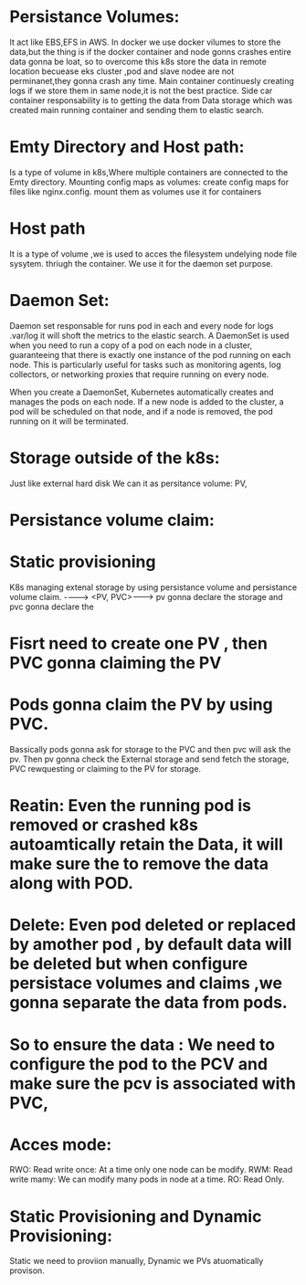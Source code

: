 # Persistance Volumes:
It act like EBS,EFS in AWS.
In docker we use docker vilumes to store the data,but the thing is if the docker container and node gonns crashes entire data gonna be loat,
so to overcome this k8s store the data in remote location becuease eks cluster ,pod and slave nodee are not perminanet,they gonna crash any time.
Main container continuesly creating logs if we store them in same node,it is not the best practice.
Side car container responsability is to getting the data from Data storage which was created main running container and sending them to elastic search.

# Emty Directory and Host path:
Is a type of volume in k8s,Where multiple containers are connected to the Emty directory.
Mounting config maps as volumes:
create config maps for files like nginx.config.
mount them as volumes
use it for containers

# Host path
It is a type of volume ,we is used to acces the filesystem undelying node file sysytem. thriugh the container.
We use it for the daemon set purpose.


# Daemon Set:
Daemon set responsable for runs pod in each and every node for logs .var/log
it will shoft the metrics to the elastic search.
A DaemonSet is used when you need to run a copy of a pod on each node in a cluster, guaranteeing that there is exactly one instance of the pod running on each node. This is particularly useful for tasks such as monitoring agents, log collectors, or networking proxies that require running on every node.

When you create a DaemonSet, Kubernetes automatically creates and manages the pods on each node. If a new node is added to the cluster, a pod will be scheduled on that node, and if a node is removed, the pod running on it will be terminated.

# Storage  outside of the k8s:
Just like external hard disk 
We can it as persitance volume: PV, 
# Persistance volume claim:
# Static provisioning
K8s managing extenal storage by using persistance volume and persistance volume claim.
<k8s>----> <PV, PVC>---> <External Storage>
pv gonna declare the storage and pvc gonna declare the

# Fisrt need to  create one PV , then PVC gonna claiming the PV
# Pods gonna claim the PV by using PVC.

Bassically pods gonna ask for storage to the PVC and then pvc will ask the pv.
Then pv gonna check the External storage and send fetch the storage,
PVC rewquesting or claiming to the PV for storage.

### <K8s life scycle policies>
# Reatin: Even the running pod is removed or crashed k8s autoamtically retain the Data, it will make sure the  to remove the data along with POD.
# Delete: Even pod deleted or replaced by amother pod , by default data  will be deleted but when configure persistace volumes and claims ,we gonna separate the data from pods.

# So to ensure the data : We need to configure the pod to the PCV and make sure the pcv is associated with PVC, 

# Acces mode:
RWO: Read write once: At a time only one node can be modify.
RWM: Read write mamy: We can modify many pods in node at a time.
RO: Read Only.
# Static Provisioning and Dynamic Provisioning:
Static we need to proviion manually, Dynamic we PVs atuomatically provison.


